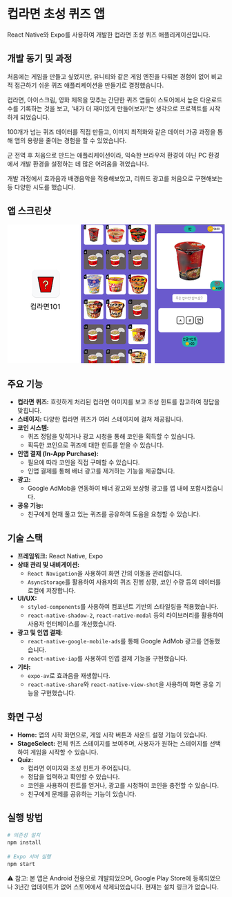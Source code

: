 # 컵라면 초성 퀴즈 앱

React Native와 Expo를 사용하여 개발한 컵라면 초성 퀴즈 애플리케이션입니다.

## 개발 동기 및 과정

처음에는 게임을 만들고 싶었지만, 유니티와 같은 게임 엔진을 다뤄본 경험이 없어 비교적 접근하기 쉬운 퀴즈 애플리케이션을 만들기로 결정했습니다.

컵라면, 아이스크림, 영화 제목을 맞추는 간단한 퀴즈 앱들이 스토어에서 높은 다운로드 수를 기록하는 것을 보고, '내가 더 재미있게 만들어보자!'는 생각으로 프로젝트를 시작하게 되었습니다.

100개가 넘는 퀴즈 데이터를 직접 만들고, 이미지 최적화와 같은 데이터 가공 과정을 통해 앱의 용량을 줄이는 경험을 할 수 있었습니다.

군 전역 후 처음으로 만드는 애플리케이션이라, 익숙한 브라우저 환경이 아닌 PC 환경에서 개발 환경을 설정하는 데 많은 어려움을 겪었습니다.

개발 과정에서 효과음과 배경음악을 적용해보았고, 리워드 광고를 처음으로 구현해보는 등 다양한 시도를 했습니다.

## 앱 스크린샷

![앱 스크린샷](./example.png)

## 주요 기능

- **컵라면 퀴즈:** 흐릿하게 처리된 컵라면 이미지를 보고 초성 힌트를 참고하여 정답을 맞힙니다.
- **스테이지:** 다양한 컵라면 퀴즈가 여러 스테이지에 걸쳐 제공됩니다.
- **코인 시스템:**
    - 퀴즈 정답을 맞히거나 광고 시청을 통해 코인을 획득할 수 있습니다.
    - 획득한 코인으로 퀴즈에 대한 힌트를 얻을 수 있습니다.
- **인앱 결제 (In-App Purchase):**
    - 필요에 따라 코인을 직접 구매할 수 있습니다.
    - 인앱 결제를 통해 배너 광고를 제거하는 기능을 제공합니다.
- **광고:**
    - Google AdMob을 연동하여 배너 광고와 보상형 광고를 앱 내에 포함시켰습니다.
- **공유 기능:**
    - 친구에게 현재 풀고 있는 퀴즈를 공유하여 도움을 요청할 수 있습니다.

## 기술 스택

- **프레임워크:** React Native, Expo
- **상태 관리 및 내비게이션:**
    - `React Navigation`을 사용하여 화면 간의 이동을 관리합니다.
    - `AsyncStorage`를 활용하여 사용자의 퀴즈 진행 상황, 코인 수량 등의 데이터를 로컬에 저장합니다.
- **UI/UX:**
    - `styled-components`를 사용하여 컴포넌트 기반의 스타일링을 적용했습니다.
    - `react-native-shadow-2`, `react-native-modal` 등의 라이브러리를 활용하여 사용자 인터페이스를 개선했습니다.
- **광고 및 인앱 결제:**
    - `react-native-google-mobile-ads`를 통해 Google AdMob 광고를 연동했습니다.
    - `react-native-iap`를 사용하여 인앱 결제 기능을 구현했습니다.
- **기타:**
    - `expo-av`로 효과음을 재생합니다.
    - `react-native-share`와 `react-native-view-shot`을 사용하여 화면 공유 기능을 구현했습니다.

## 화면 구성

- **Home:** 앱의 시작 화면으로, 게임 시작 버튼과 사운드 설정 기능이 있습니다.
- **StageSelect:** 전체 퀴즈 스테이지를 보여주며, 사용자가 원하는 스테이지를 선택하여 게임을 시작할 수 있습니다.
- **Quiz:**
    - 컵라면 이미지와 초성 힌트가 주어집니다.
    - 정답을 입력하고 확인할 수 있습니다.
    - 코인을 사용하여 힌트를 얻거나, 광고를 시청하여 코인을 충전할 수 있습니다.
    - 친구에게 문제를 공유하는 기능이 있습니다.

## 실행 방법

```bash
# 의존성 설치
npm install

# Expo 서버 실행
npm start
```

⚠️ 참고: 본 앱은 Android 전용으로 개발되었으며, Google Play Store에 등록되었으나
3년간 업데이트가 없어 스토어에서 삭제되었습니다. 현재는 설치 링크가 없습니다.
